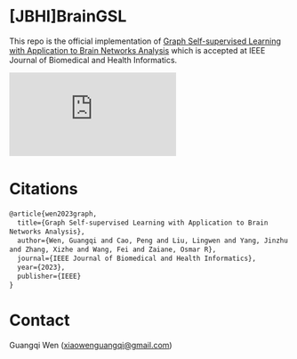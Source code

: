 # [JBHI]BrainGSL

This repo is the official implementation of [Graph Self-supervised Learning with Application to Brain Networks Analysis](https://ieeexplore.ieee.org/document/10122156) which is accepted at IEEE Journal of Biomedical and Health Informatics.

![image](https://github.com/GuangqiWen/BrainGSL/blob/main/JBHI-over2.pdf)

# Citations

```
@article{wen2023graph,
  title={Graph Self-supervised Learning with Application to Brain Networks Analysis},
  author={Wen, Guangqi and Cao, Peng and Liu, Lingwen and Yang, Jinzhu and Zhang, Xizhe and Wang, Fei and Zaiane, Osmar R},
  journal={IEEE Journal of Biomedical and Health Informatics},
  year={2023},
  publisher={IEEE}
}
```

# Contact

Guangqi Wen (xiaowenguangqi@gmail.com)
